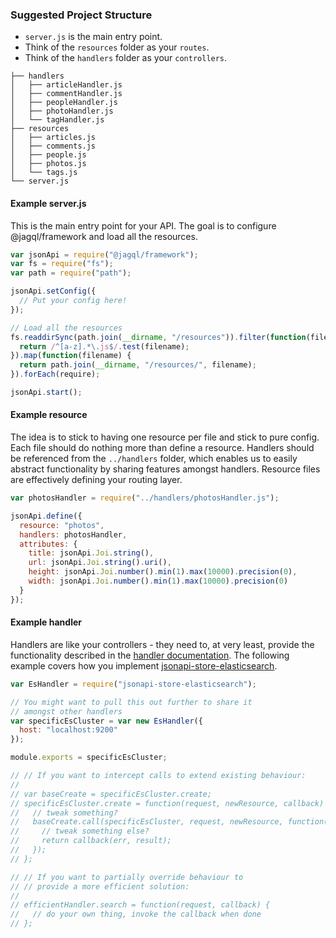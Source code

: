 ### Suggested Project Structure

 * `server.js` is the main entry point.
 * Think of the `resources` folder as your `routes`.
 * Think of the `handlers` folder as your `controllers`.

```
├── handlers
│   ├── articleHandler.js
│   ├── commentHandler.js
│   ├── peopleHandler.js
│   ├── photoHandler.js
│   └── tagHandler.js
├── resources
│   ├── articles.js
│   ├── comments.js
│   ├── people.js
│   ├── photos.js
│   └── tags.js
└── server.js          
```

#### Example server.js

This is the main entry point for your API. The goal is to configure @jagql/framework and load all the resources.

```javascript
var jsonApi = require("@jagql/framework");
var fs = require("fs");
var path = require("path");

jsonApi.setConfig({
  // Put your config here!
});

// Load all the resources
fs.readdirSync(path.join(__dirname, "/resources")).filter(function(filename) {
  return /^[a-z].*\.js$/.test(filename);
}).map(function(filename) {
  return path.join(__dirname, "/resources/", filename);
}).forEach(require);

jsonApi.start();
```

#### Example resource

The idea is to stick to having one resource per file and stick to pure config. Each file should do nothing more than define a resource. Handlers should be referenced from the `../handlers` folder, which enables us to easily abstract functionality by sharing features amongst handlers. Resource files are effectively defining your routing layer.

```javascript
var photosHandler = require("../handlers/photosHandler.js");

jsonApi.define({
  resource: "photos",
  handlers: photosHandler,
  attributes: {
    title: jsonApi.Joi.string(),
    url: jsonApi.Joi.string().uri(),
    height: jsonApi.Joi.number().min(1).max(10000).precision(0),
    width: jsonApi.Joi.number().min(1).max(10000).precision(0)
  }
});
```

#### Example handler

Handlers are like your controllers - they need to, at very least, provide the functionality described in the [handler documentation](handlers.md). The following example covers how you implement [jsonapi-store-elasticsearch](https://github.com/holidayextras/jsonapi-store-elasticsearch).

```javascript
var EsHandler = require("jsonapi-store-elasticsearch");

// You might want to pull this out further to share it
// amongst other handlers
var specificEsCluster = var new EsHandler({
  host: "localhost:9200"
});

module.exports = specificEsCluster;

// // If you want to intercept calls to extend existing behaviour:
//
// var baseCreate = specificEsCluster.create;
// specificEsCluster.create = function(request, newResource, callback) {
//   // tweak something?
//   baseCreate.call(specificEsCluster, request, newResource, function(err, result) {
//     // tweak something else?
//     return callback(err, result);
//   });
// };

// // If you want to partially override behaviour to
// // provide a more efficient solution:
//
// efficientHandler.search = function(request, callback) {
//   // do your own thing, invoke the callback when done
// };
```

